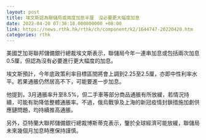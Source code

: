 ```yaml
---
layout: post
title: 埃文斯認為聯儲局或兩度加息半厘　沒必要更大幅度加息
date: 2022-04-20 07:38:18.000000000 +08:00
link: https://news.rthk.hk/rthk/ch/component/k2/1644747-20220420.htm
categories: rthk
---
```


美國芝加哥聯邦儲備銀行總裁埃文斯表示，聯儲局今年一連串加息或包括兩次加息0.5厘，但認為沒有必要進行更大幅度的加息。

埃文斯預計，今年底政策利率目標區間將會上調到2.25至2.5厘，亦即中性利率水平。若果通脹仍然居高不下，可能要進一步加息。

他提到，3月通脹率升至8.5%，但二手車等部分商品通脹有所放緩，若情況持續，可能有助降低整體通脹率。不過，俄烏戰爭及上海的新冠疫情封鎖措施加劇供應鏈問題，均持續推高通脹。

另外，亞特蘭大聯邦儲備銀行總裁博斯蒂克表示，鑒於全球經濟可能放緩，聯儲局未來幾個月加息時應保持謹慎。
